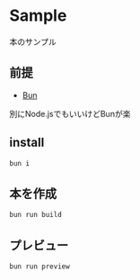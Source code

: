 # Sample

本のサンプル

## 前提

* [Bun](https://bun.sh/)

別にNode.jsでもいいけどBunが楽

## install

```sh
bun i
```

## 本を作成

```sh
bun run build
```

## プレビュー

```sh
bun run preview
```

